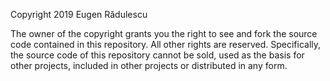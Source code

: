 Copyright 2019 Eugen Rădulescu

The owner of the copyright grants you the right to see and fork the source code contained in this repository.
All other rights are reserved. Specifically, the source code of this repository cannot be sold, used as the basis for other projects, included in other projects or distributed in any form.
